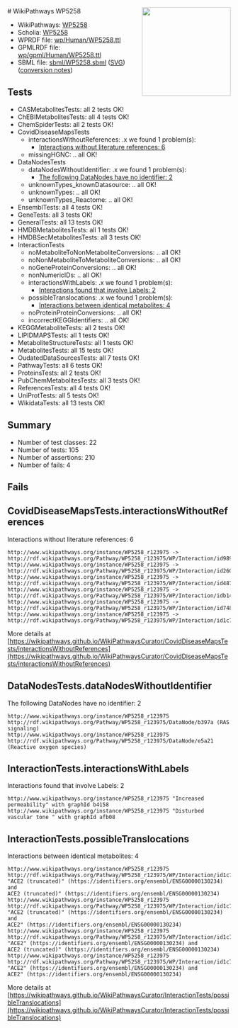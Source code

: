 <img style="float: right; width: 200px" src="../logo.png" />
# WikiPathways WP5258

* WikiPathways: [WP5258](https://identifiers.org/wikipathways:WP5258)
* Scholia: [WP5258](https://scholia.toolforge.org/wikipathways/WP5258)
* WPRDF file: [wp/Human/WP5258.ttl](../wp/Human/WP5258.ttl)
* GPMLRDF file: [wp/gpml/Human/WP5258.ttl](../wp/gpml/Human/WP5258.ttl)
* SBML file: [sbml/WP5258.sbml](../sbml/WP5258.sbml) ([SVG](../sbml/WP5258.svg)) ([conversion notes](../sbml/WP5258.txt))

## Tests
* CASMetabolitesTests: all 2 tests OK!
* ChEBIMetabolitesTests: all 4 tests OK!
* ChemSpiderTests: all 2 tests OK!
* CovidDiseaseMapsTests
    * interactionsWithoutReferences: .x we found 1 problem(s):
        * [Interactions without literature references: 6](#2e295934)
    * missingHGNC: .. all OK!
* DataNodesTests
    * dataNodesWithoutIdentifier: .x we found 1 problem(s):
        * [The following DataNodes have no identifier: 2](#d2d32fa1)
    * unknownTypes_knownDatasource: .. all OK!
    * unknownTypes: .. all OK!
    * unknownTypes_Reactome: .. all OK!
* EnsemblTests: all 4 tests OK!
* GeneTests: all 3 tests OK!
* GeneralTests: all 13 tests OK!
* HMDBMetabolitesTests: all 1 tests OK!
* HMDBSecMetabolitesTests: all 3 tests OK!
* InteractionTests
    * noMetaboliteToNonMetaboliteConversions: .. all OK!
    * noNonMetaboliteToMetaboliteConversions: .. all OK!
    * noGeneProteinConversions: .. all OK!
    * nonNumericIDs: .. all OK!
    * interactionsWithLabels: .x we found 1 problem(s):
        * [Interactions found that involve Labels: 2](#630d2679)
    * possibleTranslocations: .x we found 1 problem(s):
        * [Interactions between identical metabolites: 4](#d59038c7)
    * noProteinProteinConversions: .. all OK!
    * incorrectKEGGIdentifiers: .. all OK!
* KEGGMetaboliteTests: all 2 tests OK!
* LIPIDMAPSTests: all 1 tests OK!
* MetaboliteStructureTests: all 1 tests OK!
* MetabolitesTests: all 15 tests OK!
* OudatedDataSourcesTests: all 7 tests OK!
* PathwayTests: all 6 tests OK!
* ProteinsTests: all 2 tests OK!
* PubChemMetabolitesTests: all 3 tests OK!
* ReferencesTests: all 4 tests OK!
* UniProtTests: all 5 tests OK!
* WikidataTests: all 13 tests OK!


## Summary

* Number of test classes: 22
* Number of tests: 105
* Number of assertions: 210
* Number of fails: 4

## Fails

<a name="2e295934" />

## CovidDiseaseMapsTests.interactionsWithoutReferences

Interactions without literature references: 6
```
http://www.wikipathways.org/instance/WP5258_r123975 -> http://rdf.wikipathways.org/Pathway/WP5258_r123975/WP/Interaction/id9893fd00
http://www.wikipathways.org/instance/WP5258_r123975 -> http://rdf.wikipathways.org/Pathway/WP5258_r123975/WP/Interaction/id260039df
http://www.wikipathways.org/instance/WP5258_r123975 -> http://rdf.wikipathways.org/Pathway/WP5258_r123975/WP/Interaction/id48739a9
http://www.wikipathways.org/instance/WP5258_r123975 -> http://rdf.wikipathways.org/Pathway/WP5258_r123975/WP/Interaction/idb14e7f6e
http://www.wikipathways.org/instance/WP5258_r123975 -> http://rdf.wikipathways.org/Pathway/WP5258_r123975/WP/Interaction/id748b9d75
http://www.wikipathways.org/instance/WP5258_r123975 -> http://rdf.wikipathways.org/Pathway/WP5258_r123975/WP/Interaction/id1c7c5bd8
```

More details at [https://wikipathways.github.io/WikiPathwaysCurator/CovidDiseaseMapsTests/interactionsWithoutReferences](https://wikipathways.github.io/WikiPathwaysCurator/CovidDiseaseMapsTests/interactionsWithoutReferences)

<a name="d2d32fa1" />

## DataNodesTests.dataNodesWithoutIdentifier

The following DataNodes have no identifier: 2
```
http://www.wikipathways.org/instance/WP5258_r123975 http://rdf.wikipathways.org/Pathway/WP5258_r123975/DataNode/b397a (RAS signaling)
http://www.wikipathways.org/instance/WP5258_r123975 http://rdf.wikipathways.org/Pathway/WP5258_r123975/DataNode/e5a21 (Reactive oxygen species)
```

<a name="630d2679" />

## InteractionTests.interactionsWithLabels

Interactions found that involve Labels: 2
```
http://www.wikipathways.org/instance/WP5258_r123975 "Increased permeability" with graphId b4158
http://www.wikipathways.org/instance/WP5258_r123975 "Disturbed vascular tone " with graphId afb08
```

<a name="d59038c7" />

## InteractionTests.possibleTranslocations

Interactions between identical metabolites: 4
```
http://www.wikipathways.org/instance/WP5258_r123975 http://rdf.wikipathways.org/Pathway/WP5258_r123975/WP/Interaction/id1c7c5bd8 "ACE2 (truncated)" (https://identifiers.org/ensembl/ENSG00000130234) and 
ACE2 (truncated)" (https://identifiers.org/ensembl/ENSG00000130234)
http://www.wikipathways.org/instance/WP5258_r123975 http://rdf.wikipathways.org/Pathway/WP5258_r123975/WP/Interaction/id1c7c5bd8 "ACE2 (truncated)" (https://identifiers.org/ensembl/ENSG00000130234) and 
ACE2" (https://identifiers.org/ensembl/ENSG00000130234)
http://www.wikipathways.org/instance/WP5258_r123975 http://rdf.wikipathways.org/Pathway/WP5258_r123975/WP/Interaction/id1c7c5bd8 "ACE2" (https://identifiers.org/ensembl/ENSG00000130234) and 
ACE2 (truncated)" (https://identifiers.org/ensembl/ENSG00000130234)
http://www.wikipathways.org/instance/WP5258_r123975 http://rdf.wikipathways.org/Pathway/WP5258_r123975/WP/Interaction/id1c7c5bd8 "ACE2" (https://identifiers.org/ensembl/ENSG00000130234) and 
ACE2" (https://identifiers.org/ensembl/ENSG00000130234)
```

More details at [https://wikipathways.github.io/WikiPathwaysCurator/InteractionTests/possibleTranslocations](https://wikipathways.github.io/WikiPathwaysCurator/InteractionTests/possibleTranslocations)

